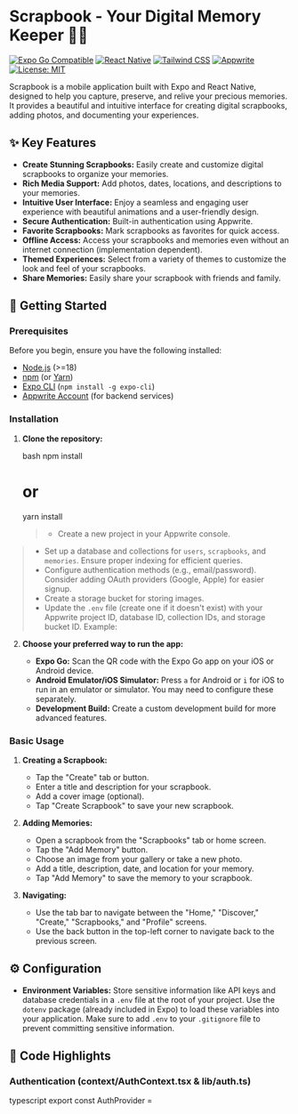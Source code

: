 
# Scrapbook - Your Digital Memory Keeper 📖✨

[![Expo Go Compatible](https://img.shields.io/badge/Expo%20Go-Compatible-green)](https://expo.dev/go)
[![React Native](https://img.shields.io/badge/React%20Native-%2361DAFB.svg?style=for-the-badge&logo=react&logoColor=black)](https://reactnative.dev/)
[![Tailwind CSS](https://img.shields.io/badge/Tailwind_CSS-%2338B2AC.svg?style=for-the-badge&logo=tailwind-css&logoColor=white)](https://tailwindcss.com/)
[![Appwrite](https://img.shields.io/badge/Appwrite-000000.svg?style=for-the-badge&logo=appwrite&logoColor=F0287A)](https://appwrite.io/)
[![License: MIT](https://img.shields.io/badge/License-MIT-yellow.svg)](https://opensource.org/licenses/MIT)

Scrapbook is a mobile application built with Expo and React Native, designed to help you capture, preserve, and relive your precious memories. It provides a beautiful and intuitive interface for creating digital scrapbooks, adding photos, and documenting your experiences.

## ✨ Key Features

-   **Create Stunning Scrapbooks:** Easily create and customize digital scrapbooks to organize your memories.
-   **Rich Media Support:** Add photos, dates, locations, and descriptions to your memories.
-   **Intuitive User Interface:** Enjoy a seamless and engaging user experience with beautiful animations and a user-friendly design.
-   **Secure Authentication:** Built-in authentication using Appwrite.
-   **Favorite Scrapbooks:** Mark scrapbooks as favorites for quick access.
-   **Offline Access:** Access your scrapbooks and memories even without an internet connection (implementation dependent).
-   **Themed Experiences:** Select from a variety of themes to customize the look and feel of your scrapbooks.
-   **Share Memories:** Easily share your scrapbook with friends and family.

## 🚀 Getting Started

### Prerequisites

Before you begin, ensure you have the following installed:

-   [Node.js](https://nodejs.org/) (>=18)
-   [npm](https://www.npmjs.com/) (or [Yarn](https://yarnpkg.com/))
-   [Expo CLI](https://docs.expo.dev/get-started/installation/) (`npm install -g expo-cli`)
-   [Appwrite Account](https://appwrite.io/) (for backend services)

### Installation

1.  **Clone the repository:**

    bash
    npm install
    # or
    yarn install
    > -   Create a new project in your Appwrite console.
> -   Set up a database and collections for `users`, `scrapbooks`, and `memories`.  Ensure proper indexing for efficient queries.
> -   Configure authentication methods (e.g., email/password).  Consider adding OAuth providers (Google, Apple) for easier signup.
> -   Create a storage bucket for storing images.
> -   Update the `.env` file (create one if it doesn't exist) with your Appwrite project ID, database ID, collection IDs, and storage bucket ID. Example:

2.  **Choose your preferred way to run the app:**

    -   **Expo Go:** Scan the QR code with the Expo Go app on your iOS or Android device.
    -   **Android Emulator/iOS Simulator:**  Press `a` for Android or `i` for iOS to run in an emulator or simulator.  You may need to configure these separately.
    -   **Development Build:** Create a custom development build for more advanced features.

### Basic Usage

1.  **Creating a Scrapbook:**

    -   Tap the "Create" tab or button.
    -   Enter a title and description for your scrapbook.
    -   Add a cover image (optional).
    -   Tap "Create Scrapbook" to save your new scrapbook.

2.  **Adding Memories:**

    -   Open a scrapbook from the "Scrapbooks" tab or home screen.
    -   Tap the "Add Memory" button.
    -   Choose an image from your gallery or take a new photo.
    -   Add a title, description, date, and location for your memory.
    -   Tap "Add Memory" to save the memory to your scrapbook.

3.  **Navigating:**

    -   Use the tab bar to navigate between the "Home," "Discover," "Create," "Scrapbooks," and "Profile" screens.
    -   Use the back button in the top-left corner to navigate back to the previous screen.

## ⚙️ Configuration

-   **Environment Variables:** Store sensitive information like API keys and database credentials in a `.env` file at the root of your project. Use the `dotenv` package (already included in Expo) to load these variables into your application. Make sure to add `.env` to your `.gitignore` file to prevent committing sensitive information.

## 📝 Code Highlights

### Authentication (context/AuthContext.tsx & lib/auth.ts)

typescript
export const AuthProvider =